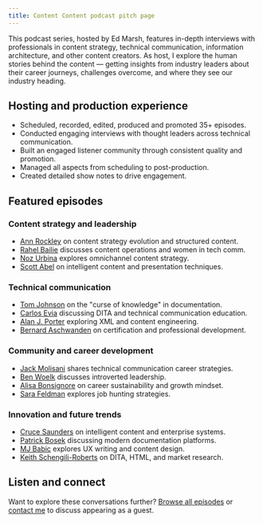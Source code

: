 ```yaml
---
title: Content Content podcast pitch page
---
```


This podcast series, hosted by Ed Marsh, features in-depth interviews with professionals in content strategy, technical communication, information architecture, and other content creators. As host, I explore the human stories behind the content &mdash; getting insights from industry leaders about their career journeys, challenges overcome, and where they see our industry heading.

## Hosting and production experience

- Scheduled, recorded, edited, produced and promoted 35+ episodes.
- Conducted engaging interviews with thought leaders across technical communication.
- Built an engaged listener community through consistent quality and promotion.
- Managed all aspects from scheduling to post-production.
- Created detailed show notes to drive engagement.

## Featured episodes

### Content strategy and leadership

- [Ann Rockley](/podcasts/2022-01-28-sink-and-swim-situation-with-ann-rockley-content-content-podcast/) on content strategy evolution and structured content.
- [Rahel Bailie](/podcasts/2016-03-15-content-operations-featuring-rahel-bailie/) discusses content operations and women in tech comm.
- [Noz Urbina](/podcasts/2017-05-15-omnichannel-content-modeling-featuring-noz-urbina/) explores omnichannel content strategy.
- [Scott Abel](/podcasts/2016-09-15-intelligent-content-featuring-scott-abel/) on intelligent content and presentation techniques.

### Technical communication

- [Tom Johnson](/podcasts/2018-03-15-curse-of-knowledge-featuring-tom-johnson/) on the "curse of knowledge" in documentation.
- [Carlos Evia](/podcasts/2019-07-15-dita-education-featuring-carlos-evia/) discussing DITA and technical communication education.
- [Alan J. Porter](/podcasts/2017-11-15-xml-and-engineering-featuring-alan-porter/) exploring XML and content engineering.
- [Bernard Aschwanden](/podcasts/2016-05-15-certification-featuring-bernard-aschwanden/) on certification and professional development.

### Community and career development

- [Jack Molisani](/podcasts/2016-07-15-career-strategies-featuring-jack-molisani/) shares technical communication career strategies.
- [Ben Woelk](/podcasts/2019-03-15-introverted-leadership-featuring-ben-woelk/) discusses introverted leadership.
- [Alisa Bonsignore](/podcasts/2020-09-30-all-the-things-in-my-venn-diagram-with-alisa-bonsignore/) on career sustainability and growth mindset.
- [Sara Feldman](/podcasts/2017-09-15-job-hunting-featuring-sara-feldman/) explores job hunting strategies.

### Innovation and future trends

- [Cruce Saunders](/podcasts/2018-09-15-intelligent-content-systems-featuring-cruce-saunders/) on intelligent content and enterprise systems.
- [Patrick Bosek](/podcasts/2019-11-15-documentation-platforms-featuring-patrick-bosek/) discussing modern documentation platforms.
- [MJ Babic](/podcasts/2020-03-15-ux-writing-featuring-mj-babic/) explores UX writing and content design.
- [Keith Schengili-Roberts](/podcasts/2017-01-15-dita-metrics-featuring-keith-schengili-roberts/) on DITA, HTML, and market research.

## Listen and connect

Want to explore these conversations further? [Browse all episodes](/podcasts/) or [contact me](/contact/) to discuss appearing as a guest.